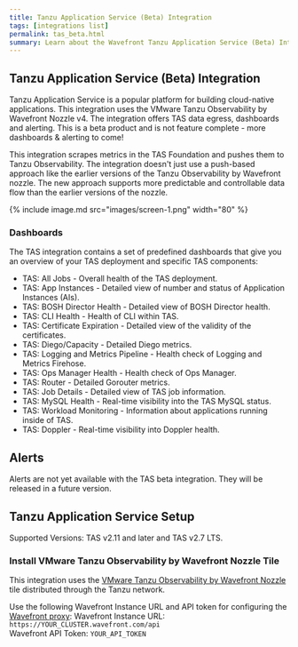 ```yaml
---
title: Tanzu Application Service (Beta) Integration
tags: [integrations list]
permalink: tas_beta.html
summary: Learn about the Wavefront Tanzu Application Service (Beta) Integration.
---
```

## Tanzu Application Service (Beta) Integration

Tanzu Application Service is a popular platform for building cloud-native applications.
This integration uses the VMware Tanzu Observability by Wavefront Nozzle v4. The integration offers TAS data egress, dashboards and alerting.
This is a beta product and is not feature complete - more dashboards & alerting to come!

This integration scrapes metrics in the TAS Foundation and pushes them to Tanzu Observability. The integration doesn't just use a push-based approach like the earlier versions of the Tanzu Observability by Wavefront nozzle. The new approach supports more predictable and controllable data flow than the earlier versions of the nozzle.

{% include image.md src="images/screen-1.png" width="80" %}

### Dashboards

The TAS integration contains a set of predefined dashboards that give you an overview of your TAS deployment and specific TAS components:

- TAS: All Jobs - Overall health of the TAS deployment.
- TAS: App Instances - Detailed view of number and status of Application Instances (AIs).
- TAS: BOSH Director Health - Detailed view of BOSH Director health.
- TAS: CLI Health - Health of CLI within TAS.
- TAS: Certificate Expiration - Detailed view of the validity of the certificates.
- TAS: Diego/Capacity - Detailed Diego metrics.
- TAS: Logging and Metrics Pipeline - Health check of Logging and Metrics Firehose.
- TAS: Ops Manager Health - Health check of Ops Manager.
- TAS: Router - Detailed Gorouter metrics.
- TAS: Job Details - Detailed view of TAS job information.
- TAS: MySQL Health - Real-time visibility into the TAS MySQL status.
- TAS: Workload Monitoring - Information about applications running inside of TAS.
- TAS: Doppler - Real-time visibility into Doppler health.

## Alerts

Alerts are not yet available with the TAS beta integration.
They will be released in a future version.

## Tanzu Application Service Setup



Supported Versions: TAS v2.11 and later and TAS v2.7 LTS.

### Install VMware Tanzu Observability by Wavefront Nozzle Tile

This integration uses the [VMware Tanzu Observability by Wavefront Nozzle](https://network.pivotal.io/products/wavefront-nozzle)
tile distributed through the Tanzu network.

Use the following Wavefront Instance URL and API token for configuring the [Wavefront proxy](http://docs.pivotal.io/partners/wavefront-nozzle/installing.html#install):
Wavefront Instance URL: `https://YOUR_CLUSTER.wavefront.com/api`  
Wavefront API Token: `YOUR_API_TOKEN`



